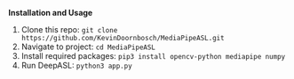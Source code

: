 

**Installation and Usage**

1. Clone this repo: ```git clone https://github.com/KevinDoornbosch/MediaPipeASL.git```
2. Navigate to project: ```cd MediaPipeASL```
3. Install required packages: ```pip3 install opencv-python mediapipe numpy```
4. Run DeepASL: ```python3 app.py```
